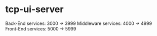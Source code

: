 # tcp-ui-server
Back-End services: 3000 -> 3999
Middleware services: 4000 -> 4999
Front-End services: 5000 -> 5999